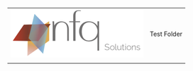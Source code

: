 |                                                     |                  |
| :---------------------------------------------------|-----------------:|
| ![](../docs/_static/nfq-solutions-logo-300x111.png) |Test Folder       |
|                                                     |                  |
